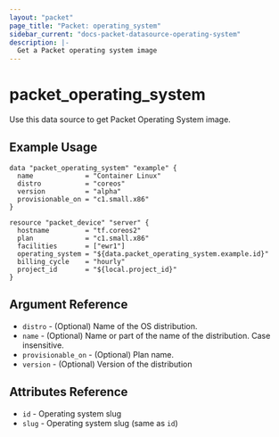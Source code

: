 ```yaml
---
layout: "packet"
page_title: "Packet: operating_system"
sidebar_current: "docs-packet-datasource-operating-system"
description: |-
  Get a Packet operating system image
---
```


# packet\_operating\_system

Use this data source to get Packet Operating System image.

## Example Usage

```hcl
data "packet_operating_system" "example" {
  name             = "Container Linux"
  distro           = "coreos"
  version          = "alpha"
  provisionable_on = "c1.small.x86"
}

resource "packet_device" "server" {
  hostname         = "tf.coreos2"
  plan             = "c1.small.x86"
  facilities       = ["ewr1"]
  operating_system = "${data.packet_operating_system.example.id}"
  billing_cycle    = "hourly"
  project_id       = "${local.project_id}"
}

```

## Argument Reference

 * `distro` - (Optional) Name of the OS distribution.
 * `name` - (Optional) Name or part of the name of the distribution. Case insensitive.
 * `provisionable_on` - (Optional) Plan name.
 * `version` - (Optional) Version of the distribution

## Attributes Reference

 * `id` - Operating system slug
 * `slug` - Operating system slug (same as `id`)

